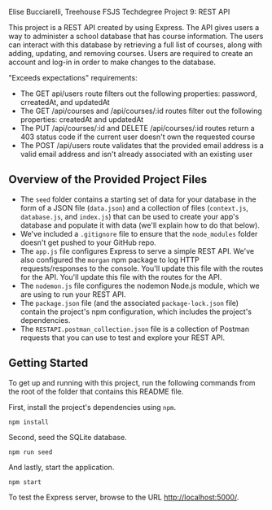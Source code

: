 
Elise Bucciarelli, Treehouse FSJS Techdegree Project 9: REST API

This project is a REST API created by using Express. The API gives users a way to administer a school database that has course information. The users can interact with this database by retrieving a full list of courses, along with adding, updating, and removing courses. Users are required to create an account and log-in in order to make changes to the database. 

"Exceeds expectations" requirements:
- The GET api/users route filters out the following properties: password, crreatedAt, and updatedAt
- The GET /api/courses and /api/courses/:id routes filter out the following properties: createdAt and updatedAt
- The PUT /api/courses/:id and DELETE /api/courses/:id routes return a 403 status code if the current user doesn't own the requested course
- The POST /api/users route validates that the provided email address is a valid email address and isn't already associated with an existing user

## Overview of the Provided Project Files

* The `seed` folder contains a starting set of data for your database in the form of a JSON file (`data.json`) and a collection of files (`context.js`, `database.js`, and `index.js`) that can be used to create your app's database and populate it with data (we'll explain how to do that below).
* We've included a `.gitignore` file to ensure that the `node_modules` folder doesn't get pushed to your GitHub repo.
* The `app.js` file configures Express to serve a simple REST API. We've also configured the `morgan` npm package to log HTTP requests/responses to the console. You'll update this file with the routes for the API. You'll update this file with the routes for the API.
* The `nodemon.js` file configures the nodemon Node.js module, which we are using to run your REST API.
* The `package.json` file (and the associated `package-lock.json` file) contain the project's npm configuration, which includes the project's dependencies.
* The `RESTAPI.postman_collection.json` file is a collection of Postman requests that you can use to test and explore your REST API.

## Getting Started

To get up and running with this project, run the following commands from the root of the folder that contains this README file.

First, install the project's dependencies using `npm`.
```
npm install
```

Second, seed the SQLite database.
```
npm run seed
```

And lastly, start the application.
```
npm start
```

To test the Express server, browse to the URL [http://localhost:5000/](http://localhost:5000/).
